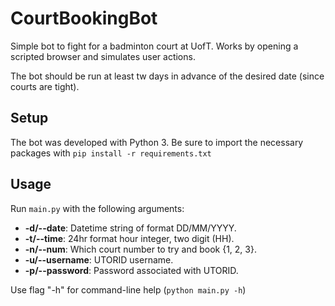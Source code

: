# CourtBookingBot
Simple bot to fight for a badminton court at UofT. Works by opening a scripted browser and simulates user actions.

The bot should be run at least tw days in advance of the desired date (since courts are tight).

## Setup
The bot was developed with Python 3. Be sure to import the necessary packages with `pip install -r requirements.txt`

## Usage
Run `main.py` with the following arguments:
- **-d/--date**: Datetime string of format DD/MM/YYYY.
- **-t/--time**: 24hr format hour integer, two digit (HH).
- **-n/--num**: Which court number to try and book {1, 2, 3}.
- **-u/--username**: UTORID username.
- **-p/--password**: Password associated with UTORID.

Use flag "-h" for command-line help (`python main.py -h`)

